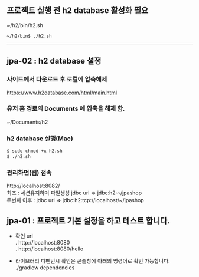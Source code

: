 ## 프로젝트 실행 전 h2 database 활성화 필요
~/h2/bin/h2.sh
```
~/h2/bin$ ./h2.sh
```
---

## jpa-02 : h2 database 설정
### 사이트에서 다운로드 후 로컬에 압축해제
https://www.h2database.com/html/main.html  
### 유저 홈 경로의 Documents 에 압축을 해제 함.
~/Documents/h2
### h2 database 실행(Mac)
```bash
$ sudo chmod +x h2.sh 
$ ./h2.sh
```
### 관리화면(웹) 접속
http://localhost:8082/  
최초 : 세션유지하며 파일생성 jdbc url => jdbc:h2:~/jpashop  
두번째 이후 : jdbc url => jdbc:h2:tcp://localhost/~/jpashop


## jpa-01 : 프로젝트 기본 설정을 하고 테스트 합니다.
- 확인 url  
. http://localhost:8080  
. http://localhost:8080/hello  
 
- 라이브러리 디펜던시 확인은 콘솔창에 아래의 명령어로 확인 가능합니다.  
./gradlew dependencies  
